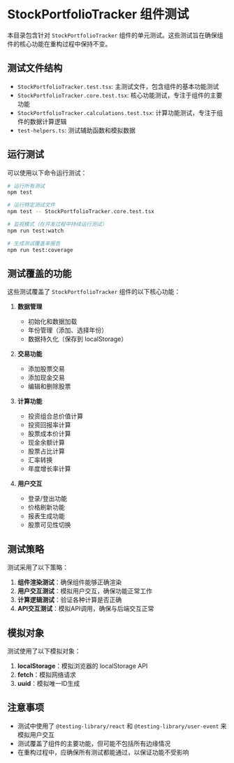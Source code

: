 # StockPortfolioTracker 组件测试

本目录包含针对 `StockPortfolioTracker` 组件的单元测试。这些测试旨在确保组件的核心功能在重构过程中保持不变。

## 测试文件结构

- `StockPortfolioTracker.test.tsx`: 主测试文件，包含组件的基本功能测试
- `StockPortfolioTracker.core.test.tsx`: 核心功能测试，专注于组件的主要功能
- `StockPortfolioTracker.calculations.test.tsx`: 计算功能测试，专注于组件的数据计算逻辑
- `test-helpers.ts`: 测试辅助函数和模拟数据

## 运行测试

可以使用以下命令运行测试：

```bash
# 运行所有测试
npm test

# 运行特定测试文件
npm test -- StockPortfolioTracker.core.test.tsx

# 监视模式（在开发过程中持续运行测试）
npm run test:watch

# 生成测试覆盖率报告
npm run test:coverage
```

## 测试覆盖的功能

这些测试覆盖了 `StockPortfolioTracker` 组件的以下核心功能：

1. **数据管理**
   - 初始化和数据加载
   - 年份管理（添加、选择年份）
   - 数据持久化（保存到 localStorage）

2. **交易功能**
   - 添加股票交易
   - 添加现金交易
   - 编辑和删除股票

3. **计算功能**
   - 投资组合总价值计算
   - 投资回报率计算
   - 股票成本价计算
   - 现金余额计算
   - 股票占比计算
   - 汇率转换
   - 年度增长率计算

4. **用户交互**
   - 登录/登出功能
   - 价格刷新功能
   - 报表生成功能
   - 股票可见性切换

## 测试策略

测试采用了以下策略：

1. **组件渲染测试**：确保组件能够正确渲染
2. **用户交互测试**：模拟用户交互，确保功能正常工作
3. **计算逻辑测试**：验证各种计算是否正确
4. **API交互测试**：模拟API调用，确保与后端交互正常

## 模拟对象

测试使用了以下模拟对象：

1. **localStorage**：模拟浏览器的 localStorage API
2. **fetch**：模拟网络请求
3. **uuid**：模拟唯一ID生成

## 注意事项

- 测试中使用了 `@testing-library/react` 和 `@testing-library/user-event` 来模拟用户交互
- 测试覆盖了组件的主要功能，但可能不包括所有边缘情况
- 在重构过程中，应确保所有测试都能通过，以保证功能不受影响
